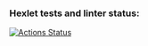 ### Hexlet tests and linter status:
[![Actions Status](https://github.com/JhonFredyTorres/fullstack-javascript-project-103/actions/workflows/hexlet-check.yml/badge.svg)](https://github.com/JhonFredyTorres/fullstack-javascript-project-103/actions)